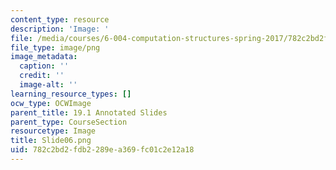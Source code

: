 ```yaml
---
content_type: resource
description: 'Image: '
file: /media/courses/6-004-computation-structures-spring-2017/782c2bd2fdb2289ea369fc01c2e12a18_Slide06.png
file_type: image/png
image_metadata:
  caption: ''
  credit: ''
  image-alt: ''
learning_resource_types: []
ocw_type: OCWImage
parent_title: 19.1 Annotated Slides
parent_type: CourseSection
resourcetype: Image
title: Slide06.png
uid: 782c2bd2-fdb2-289e-a369-fc01c2e12a18
---
```

